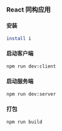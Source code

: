 ### React 同构应用

#### 安装

```bash 
install i 
```

#### 启动客户端
```bash 
npm run dev:client
```

#### 启动服务端
```bash 
npm run dev:server
```

#### 打包
```bash 
npm run build
```